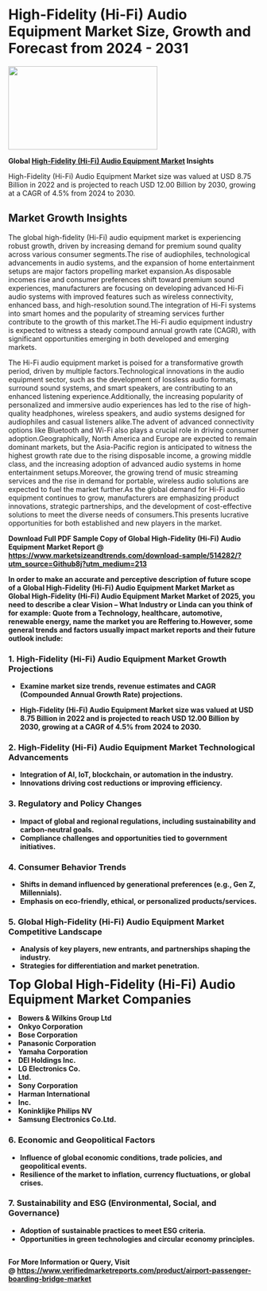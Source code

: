 <H1>High-Fidelity (Hi-Fi) Audio Equipment Market Size, Growth and Forecast from 2024 - 2031</H1><img class="aligncenter size-medium wp-image-584254" src="https://thirdeyenews.in/wp-content/uploads/2024/09/Global-Market-Research-300x168.jpeg" alt="" width="300" height="168" /><p><strong>Global&nbsp;<a href="https://www.marketsizeandtrends.com/download-sample/514282/?utm_source=Github8j?utm_medium=213">High-Fidelity (Hi-Fi) Audio Equipment Market</a> Insights</strong></p><p>High-Fidelity (Hi-Fi) Audio Equipment Market size was valued at USD 8.75 Billion in 2022 and is projected to reach USD 12.00 Billion by 2030, growing at a CAGR of 4.5% from 2024 to 2030.</p><p><h2>Market Growth Insights</h2> <p>The global high-fidelity (Hi-Fi) audio equipment market is experiencing robust growth, driven by increasing demand for premium sound quality across various consumer segments.The rise of audiophiles, technological advancements in audio systems, and the expansion of home entertainment setups are major factors propelling market expansion.As disposable incomes rise and consumer preferences shift toward premium sound experiences, manufacturers are focusing on developing advanced Hi-Fi audio systems with improved features such as wireless connectivity, enhanced bass, and high-resolution sound.The integration of Hi-Fi systems into smart homes and the popularity of streaming services further contribute to the growth of this market.The Hi-Fi audio equipment industry is expected to witness a steady compound annual growth rate (CAGR), with significant opportunities emerging in both developed and emerging markets.<br><strong></strong></p> <p>The Hi-Fi audio equipment market is poised for a transformative growth period, driven by multiple factors.Technological innovations in the audio equipment sector, such as the development of lossless audio formats, surround sound systems, and smart speakers, are contributing to an enhanced listening experience.Additionally, the increasing popularity of personalized and immersive audio experiences has led to the rise of high-quality headphones, wireless speakers, and audio systems designed for audiophiles and casual listeners alike.The advent of advanced connectivity options like Bluetooth and Wi-Fi also plays a crucial role in driving consumer adoption.Geographically, North America and Europe are expected to remain dominant markets, but the Asia-Pacific region is anticipated to witness the highest growth rate due to the rising disposable income, a growing middle class, and the increasing adoption of advanced audio systems in home entertainment setups.Moreover, the growing trend of music streaming services and the rise in demand for portable, wireless audio solutions are expected to fuel the market further.As the global demand for Hi-Fi audio equipment continues to grow, manufacturers are emphasizing product innovations, strategic partnerships, and the development of cost-effective solutions to meet the diverse needs of consumers.This presents lucrative opportunities for both established and new players in the market.<br><strong></p><p><span class=""><strong>Download Full PDF Sample Copy of Global High-Fidelity (Hi-Fi) Audio Equipment Market Report</strong> @ <a href="https://www.marketsizeandtrends.com/download-sample/514282/?utm_source=Github8j?utm_medium=213" target="_blank">https://www.marketsizeandtrends.com/download-sample/514282/?utm_source=Github8j?utm_medium=213</a></span></p><p>In order to make an accurate and perceptive description of future scope of a Global&nbsp;High-Fidelity (Hi-Fi) Audio Equipment Market Market as Global&nbsp;High-Fidelity (Hi-Fi) Audio Equipment Market Market of 2025, you need to describe a clear Vision &ndash; What Industry or Linda can you think of for example: Quote from a Technology, healthcare, automotive, renewable energy, name the market you are Reffering to.However, some general trends and factors usually impact market reports and their future outlook include:</p><h3>1.&nbsp;<strong>High-Fidelity (Hi-Fi) Audio Equipment Market Growth Projections</strong></h3><ul><li>Examine market size trends, revenue estimates and CAGR (Compounded Annual Growth Rate) projections.</li><li><p>High-Fidelity (Hi-Fi) Audio Equipment Market size was valued at USD 8.75 Billion in 2022 and is projected to reach USD 12.00 Billion by 2030, growing at a CAGR of 4.5% from 2024 to 2030.</p></li></ul><h3>2.&nbsp;<strong>High-Fidelity (Hi-Fi) Audio Equipment Market Technological Advancements</strong></h3><ul><li>Integration of AI, IoT, blockchain, or automation in the industry.</li><li>Innovations driving cost reductions or improving efficiency.</li></ul><h3>3.&nbsp;<strong>Regulatory and Policy Changes</strong></h3><ul><li>Impact of global and regional regulations, including sustainability and carbon-neutral goals.</li><li>Compliance challenges and opportunities tied to government initiatives.</li></ul><h3>4.&nbsp;<strong>Consumer Behavior Trends</strong></h3><ul><li>Shifts in demand influenced by generational preferences (e.g., Gen Z, Millennials).</li><li>Emphasis on eco-friendly, ethical, or personalized products/services.</li></ul><h3>5.&nbsp;<strong>Global High-Fidelity (Hi-Fi) Audio Equipment Market Competitive Landscape</strong></h3><ul><li>Analysis of key players, new entrants, and partnerships shaping the industry.</li><li>Strategies for differentiation and market penetration.</li></ul><p data-pm-slice="1 1 []"><span style="color: inherit; font-family: inherit; font-size: 25px;">Top Global High-Fidelity (Hi-Fi) Audio Equipment Market Companies</span></p><div class="" data-test-id=""><p><li>Bowers & Wilkins Group Ltd</li><li> Onkyo Corporation</li><li> Bose Corporation</li><li> Panasonic Corporation</li><li> Yamaha Corporation</li><li> DEI Holdings Inc.</li><li> LG Electronics Co.</li><li> Ltd.</li><li> Sony Corporation</li><li> Harman International</li><li> Inc.</li><li> Koninklijke Philips NV</li><li> Samsung Electronics Co.Ltd.</li></p></div><h3>6.&nbsp;<strong>Economic and Geopolitical Factors</strong></h3><ul><li>Influence of global economic conditions, trade policies, and geopolitical events.</li><li>Resilience of the market to inflation, currency fluctuations, or global crises.</li></ul><h3>7.&nbsp;<strong>Sustainability and ESG (Environmental, Social, and Governance)</strong></h3><ul><li>Adoption of sustainable practices to meet ESG criteria.</li><li>Opportunities in green technologies and circular economy principles.</li></ul><h2><strong style="font-size: 14px;">For More Information or Query, Visit @&nbsp;</strong><a style="background-color: #ffffff; font-size: 14px;" href="https://www.marketsizeandtrends.com/report/high-fidelity-hi-fi-audio-equipment-market/" target="_blank">https://www.verifiedmarketreports.com/product/airport-passenger-boarding-bridge-market</a></h2>
